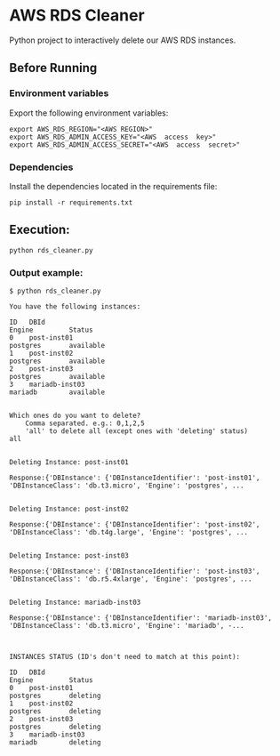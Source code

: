 # AWS RDS Cleaner
Python project to interactively delete our AWS RDS instances.
## Before Running
### Environment variables
Export the following environment variables:

    export AWS_RDS_REGION="<AWS REGION>"
    export AWS_RDS_ADMIN_ACCESS_KEY="<AWS  access  key>"
    export AWS_RDS_ADMIN_ACCESS_SECRET="<AWS  access  secret>"

### Dependencies
Install the dependencies located in the requirements file:

    pip install -r requirements.txt
 
## Execution:

	python rds_cleaner.py

### Output example:

    $ python rds_cleaner.py 
    
    You have the following instances:
    
    ID   DBId                                                        Engine         Status         
    0    post-inst01                                                 postgres       available      
    1    post-inst02                                                 postgres       available      
    2    post-inst03                                                 postgres       available      
    3    mariadb-inst03                                              mariadb        available      
    
    
    Which ones do you want to delete?
    	Comma separated. e.g.: 0,1,2,5
    	'all' to delete all (except ones with 'deleting' status)
    all
    
    
    Deleting Instance: post-inst01
    
    Response:{'DBInstance': {'DBInstanceIdentifier': 'post-inst01', 'DBInstanceClass': 'db.t3.micro', 'Engine': 'postgres', ...
    
    
    Deleting Instance: post-inst02
    
    Response:{'DBInstance': {'DBInstanceIdentifier': 'post-inst02', 'DBInstanceClass': 'db.t4g.large', 'Engine': 'postgres', ...
    
    
    Deleting Instance: post-inst03
    
    Response:{'DBInstance': {'DBInstanceIdentifier': 'post-inst03', 'DBInstanceClass': 'db.r5.4xlarge', 'Engine': 'postgres', ...
    
    
    Deleting Instance: mariadb-inst03
    
    Response:{'DBInstance': {'DBInstanceIdentifier': 'mariadb-inst03', 'DBInstanceClass': 'db.t3.micro', 'Engine': 'mariadb', -...
    
    
    
    INSTANCES STATUS (ID's don't need to match at this point):
    
    ID   DBId                                                        Engine         Status         
    0    post-inst01                                                 postgres       deleting      
    1    post-inst02                                                 postgres       deleting      
    2    post-inst03                                                 postgres       deleting      
    3    mariadb-inst03                                              mariadb        deleting